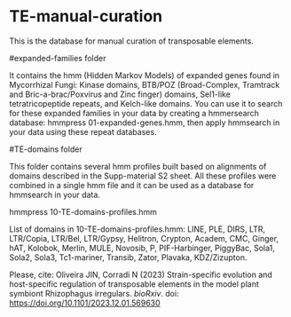 # TE-manual-curation

This is the database for manual curation of transposable elements.

#expanded-families folder

It contains the hmm (Hidden Markov Models) of expanded genes found in Mycorrhizal Fungi: Kinase domains, BTB/POZ (Broad-Complex, Tramtrack and Bric-a-brac/Poxvirus and Zinc finger) domains, Sel1-like tetratricopeptide repeats, and Kelch-like domains.
You can use it to search for these expanded families in your data by creating a hmmersearch database: hmmpress 01-expanded-genes.hmm, then apply hmmsearch in your data using these repeat databases.


#TE-domains folder

This folder contains several hmm profiles built based on alignments of domains described in the Supp-material S2 sheet.
All these profiles were combined in a single hmm file and it can be used as a database for hmmsearch in your data.


hmmpress 10-TE-domains-profiles.hmm

List of domains in 10-TE-domains-profiles.hmm: 
LINE,
PLE,
DIRS,
LTR,
LTR/Copia,
LTR/Bel,
LTR/Gypsy,
Helitron,
Crypton,
Academ,
CMC,
Ginger,
hAT,
Kolobok,
Merlin,
MULE,
Novosib,
P,
PIF-Harbinger,
PiggyBac,
Sola1,
Sola2,
Sola3,
Tc1-mariner,
Transib,
Zator,
Plavaka,
KDZ/Zizupton.

Please, cite: Oliveira JIN, Corradi N (2023) Strain-specific evolution and host-specific regulation of transposable elements in the model plant symbiont Rhizophagus irregulars.
<i>bioRxiv</i>. doi: https://doi.org/10.1101/2023.12.01.569630
